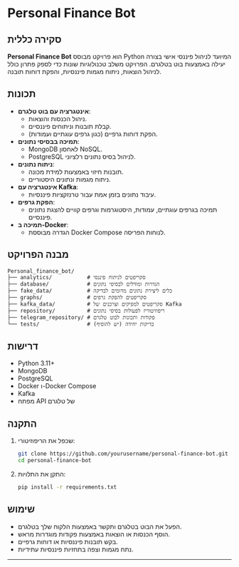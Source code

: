 # Personal Finance Bot

## סקירה כללית
**Personal Finance Bot** הוא פרויקט מבוסס Python המיועד לניהול פיננסי אישי בצורה יעילה באמצעות בוט בטלגרם. הפרויקט משלב טכנולוגיות שונות כדי לספק פתרון כולל לניהול הוצאות, ניתוח מגמות פיננסיות, והפקת דוחות תובנה.

## תכונות
- **אינטגרציה עם בוט טלגרם**:
  - ניהול הכנסות והוצאות.
  - קבלת תובנות וניתוחים פיננסיים.
  - הפקת דוחות גרפיים (כגון גרפים עוגתיים ועמודות).
- **תמיכה בבסיסי נתונים**:
  - MongoDB לאחסון NoSQL.
  - PostgreSQL לניהול בסיס נתונים רלציוני.
- **ניתוח נתונים**:
  - תובנות חיזוי באמצעות למידת מכונה.
  - ניתוח מגמות ונתונים היסטוריים.
- **אינטגרציה עם Kafka**:
  - עיבוד נתונים בזמן אמת עבור טרנזקציות פיננסיות.
- **הפקת גרפים**:
  - תמיכה בגרפים עוגתיים, עמודות, היסטוגרמות וגרפים קוויים להצגת נתונים פיננסיים.
- **תמיכה ב-Docker**:
  - הגדרה מבוססת Docker Compose לנוחות הפריסה.

## מבנה הפרויקט
```
Personal_finance_bot/
├── analytics/           # סקריפטים לניתוח פיננסי
├── database/            # הגדרות ומודלים לבסיסי נתונים
├── fake_data/           # כלים ליצירת נתונים מדומים לבדיקה
├── graphs/              # סקריפטים להפקת גרפים
├── kafka_data/          # סקריפטים למפיקים וצרכנים של Kafka
├── repository/          # ריפוזיטוריז לפעולות בסיסי נתונים
├── telegram_repository/ # פקודות ותכונות לבוט טלגרם
└── tests/               # בדיקות יחידה (יש להוסיף)
```

## דרישות
- Python 3.11+
- MongoDB
- PostgreSQL
- Docker ו-Docker Compose
- Kafka
- מפתח API של טלגרם

## התקנה
1. שכפל את הריפוזיטורי:
   ```bash
   git clone https://github.com/yourusername/personal-finance-bot.git
   cd personal-finance-bot
   ```
2. התקן את התלויות:
   ```bash
   pip install -r requirements.txt
   ```


## שימוש
- הפעל את הבוט בטלגרם ותקשר באמצעות הלקוח שלך בטלגרם.
- הוסף הכנסות או הוצאות באמצעות פקודות מוגדרות מראש.
- בקש תובנות פיננסיות או דוחות גרפיים.
- נתח מגמות וצפה בתחזיות פיננסיות עתידיות.


---

